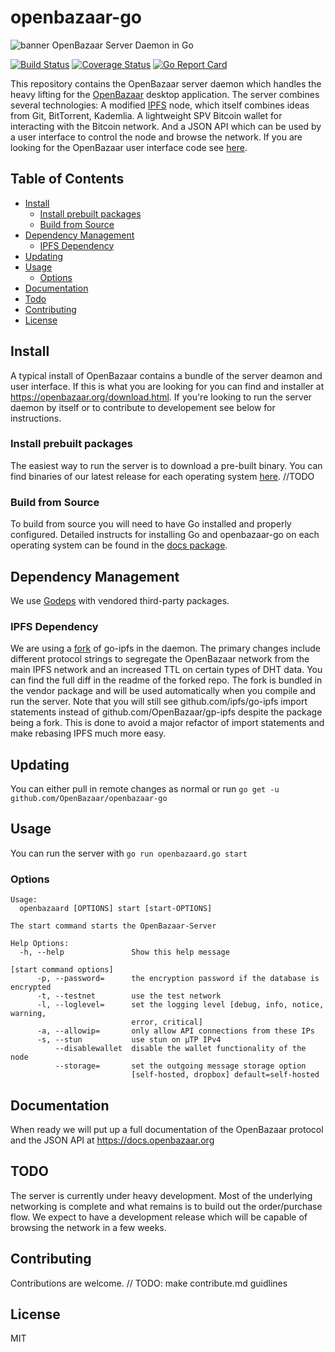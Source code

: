 # openbazaar-go
![banner](http://gateway.ob1.io/ipfs/QmPkVUNKvWsjfQYxdnr8bkSBmLwu8AD1ivmsbhPrVWKeFx)
OpenBazaar Server Daemon in Go

[![Build Status](https://travis-ci.org/OpenBazaar/openbazaar-go.svg?branch=master)](https://travis-ci.org/OpenBazaar/openbazaar-go)
[![Coverage Status](https://coveralls.io/repos/github/OpenBazaar/openbazaar-go/badge.svg?branch=master)](https://coveralls.io/github/OpenBazaar/openbazaar-go?branch=master)
[![Go Report Card](https://goreportcard.com/badge/github.com/OpenBazaar/openbazaar-go)](https://goreportcard.com/report/github.com/OpenBazaar/openbazaar-go)

This repository contains the OpenBazaar server daemon which handles the heavy lifting for the [OpenBazaar](https://openbazaar.org/) desktop application. The server combines several technologies: A modified [IPFS](https://ipfs.io) node, which itself combines ideas from Git, BitTorrent, Kademlia. A lightweight SPV Bitcoin wallet for interacting with the Bitcoin network. And a JSON API which can be used by a user interface to control the node and browse the network. If you are looking for the OpenBazaar user interface code see [here](https://github.com/OpenBazaar/openbazaar-desktop).

## Table of Contents

- [Install](#install)
  - [Install prebuilt packages](#install-prebuilt-packages)
  - [Build from Source](#build-from-source)
- [Dependency Management](#dependency-management)
  - [IPFS Dependency](#ipfs-dependency)
- [Updating](#updating)
- [Usage](#usage)
  - [Options](#options)
- [Documentation](#documentation)
- [Todo](#todo)
- [Contributing](#contributing)
- [License](#license)

## Install

A typical install of OpenBazaar contains a bundle of the server deamon and user interface. If this is what you are looking for you can find and installer at https://openbazaar.org/download.html. If you're looking to run the server daemon by itself or to contribute to developement see below for instructions. 

### Install prebuilt packages

The easiest way to run the server is to download a pre-built binary. You can find binaries of our latest release for each operating system [here](). //TODO


### Build from Source

To build from source you will need to have Go installed and properly configured. Detailed instructs for installing Go and openbazaar-go on each operating system can be found in the [docs package](https://github.com/OpenBazaar/openbazaar-go/tree/master/docs). 

## Dependency Management

We use [Godeps](https://github.com/tools/godep) with vendored third-party packages.

### IPFS Dependency

We are using a [fork](https://github.com/OpenBazaar/go-ipfs) of go-ipfs in the daemon. The primary changes include different protocol strings to segregate the OpenBazaar network from the main IPFS network and an increased TTL on certain types of DHT data. You can find the full diff in the readme of the forked repo. The fork is bundled in the vendor package and will be used automatically when you compile and run the server. Note that you will still see github.com/ipfs/go-ipfs import statements instead of github.com/OpenBazaar/gp-ipfs despite the package being a fork. This is done to avoid a major refactor of import statements and make rebasing IPFS much more easy.

## Updating

You can either pull in remote changes as normal or run `go get -u github.com/OpenBazaar/openbazaar-go`

## Usage

You can run the server with `go run openbazaard.go start`

### Options
```
Usage:
  openbazaard [OPTIONS] start [start-OPTIONS]

The start command starts the OpenBazaar-Server

Help Options:
  -h, --help               Show this help message

[start command options]
      -p, --password=      the encryption password if the database is encrypted
      -t, --testnet        use the test network
      -l, --loglevel=      set the logging level [debug, info, notice, warning,
                           error, critical]
      -a, --allowip=       only allow API connections from these IPs
      -s, --stun           use stun on µTP IPv4
          --disablewallet  disable the wallet functionality of the node
          --storage=       set the outgoing message storage option
                           [self-hosted, dropbox] default=self-hosted
```

## Documentation

When ready we will put up a full documentation of the OpenBazaar protocol and the JSON API at https://docs.openbazaar.org

## TODO

The server is currently under heavy development. Most of the underlying networking is complete and what remains is to build out the order/purchase flow. We expect to have a development release which will be capable of browsing the network in a few weeks.

## Contributing
Contributions are welcome. // TODO: make contribute.md guidlines

## License
MIT


